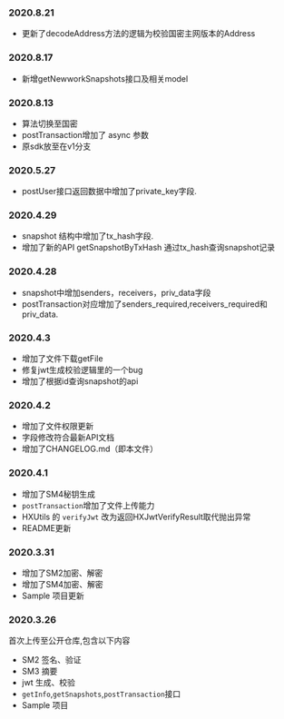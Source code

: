 ### 2020.8.21
* 更新了decodeAddress方法的逻辑为校验国密主网版本的Address

### 2020.8.17
* 新增getNewworkSnapshots接口及相关model

### 2020.8.13
* 算法切换至国密
* postTransaction增加了 async 参数
* 原sdk放至在v1分支


### 2020.5.27
* postUser接口返回数据中增加了private_key字段.


### 2020.4.29
* snapshot 结构中增加了tx_hash字段.
* 增加了新的API getSnapshotByTxHash 通过tx_hash查询snapshot记录



### 2020.4.28
* snapshot中增加senders，receivers，priv_data字段
* postTransaction对应增加了senders_required,receivers_required和priv_data.



### 2020.4.3
* 增加了文件下载getFile
* 修复jwt生成校验逻辑里的一个bug
* 增加了根据id查询snapshot的api



### 2020.4.2
* 增加了文件权限更新
* 字段修改符合最新API文档
* 增加了CHANGELOG.md（即本文件）



### 2020.4.1

* 增加了SM4秘钥生成
* `postTransaction`增加了文件上传能力
* HXUtils 的 `verifyJwt` 改为返回HXJwtVerifyResult取代抛出异常
* README更新



### 2020.3.31

* 增加了SM2加密、解密
* 增加了SM4加密、解密
* Sample 项目更新



### 2020.3.26

首次上传至公开仓库,包含以下内容

* SM2 签名、验证
* SM3 摘要
* jwt 生成、校验
* `getInfo`,`getSnapshots`,`postTransaction`接口
* Sample 项目

